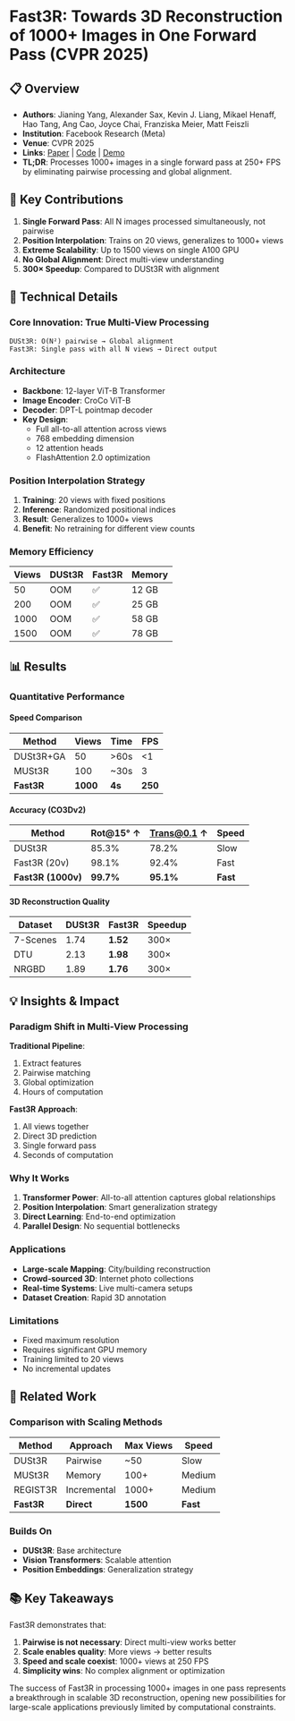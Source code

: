 # Fast3R: Towards 3D Reconstruction of 1000+ Images in One Forward Pass (CVPR 2025)

## 📋 Overview
- **Authors**: Jianing Yang, Alexander Sax, Kevin J. Liang, Mikael Henaff, Hao Tang, Ang Cao, Joyce Chai, Franziska Meier, Matt Feiszli
- **Institution**: Facebook Research (Meta)
- **Venue**: CVPR 2025
- **Links**: [Paper](https://arxiv.org/abs/2411.04121) | [Code](https://github.com/facebookresearch/fast3r) | [Demo](https://huggingface.co/spaces/jedyang97/Fast3R)
- **TL;DR**: Processes 1000+ images in a single forward pass at 250+ FPS by eliminating pairwise processing and global alignment.

## 🎯 Key Contributions

1. **Single Forward Pass**: All N images processed simultaneously, not pairwise
2. **Position Interpolation**: Trains on 20 views, generalizes to 1000+ views
3. **Extreme Scalability**: Up to 1500 views on single A100 GPU
4. **No Global Alignment**: Direct multi-view understanding
5. **300× Speedup**: Compared to DUSt3R with alignment

## 🔧 Technical Details

### Core Innovation: True Multi-View Processing
```
DUSt3R: O(N²) pairwise → Global alignment
Fast3R: Single pass with all N views → Direct output
```

### Architecture
- **Backbone**: 12-layer ViT-B Transformer
- **Image Encoder**: CroCo ViT-B
- **Decoder**: DPT-L pointmap decoder
- **Key Design**:
  - Full all-to-all attention across views
  - 768 embedding dimension
  - 12 attention heads
  - FlashAttention 2.0 optimization

### Position Interpolation Strategy
1. **Training**: 20 views with fixed positions
2. **Inference**: Randomized positional indices
3. **Result**: Generalizes to 1000+ views
4. **Benefit**: No retraining for different view counts

### Memory Efficiency
| Views | DUSt3R | Fast3R | Memory |
|-------|---------|---------|---------|
| 50 | OOM | ✅ | 12 GB |
| 200 | OOM | ✅ | 25 GB |
| 1000 | OOM | ✅ | 58 GB |
| 1500 | OOM | ✅ | 78 GB |

## 📊 Results

### Quantitative Performance

#### Speed Comparison
| Method | Views | Time | FPS |
|--------|-------|------|-----|
| DUSt3R+GA | 50 | >60s | <1 |
| MUSt3R | 100 | ~30s | 3 |
| **Fast3R** | **1000** | **4s** | **250** |

#### Accuracy (CO3Dv2)
| Method | Rot@15° ↑ | Trans@0.1 ↑ | Speed |
|--------|-----------|-------------|--------|
| DUSt3R | 85.3% | 78.2% | Slow |
| Fast3R (20v) | 98.1% | 92.4% | Fast |
| **Fast3R (1000v)** | **99.7%** | **95.1%** | **Fast** |

#### 3D Reconstruction Quality
| Dataset | DUSt3R | Fast3R | Speedup |
|---------|---------|---------|----------|
| 7-Scenes | 1.74 | **1.52** | 300× |
| DTU | 2.13 | **1.98** | 300× |
| NRGBD | 1.89 | **1.76** | 300× |

## 💡 Insights & Impact

### Paradigm Shift in Multi-View Processing

**Traditional Pipeline**:
1. Extract features
2. Pairwise matching
3. Global optimization
4. Hours of computation

**Fast3R Approach**:
1. All views together
2. Direct 3D prediction
3. Single forward pass
4. Seconds of computation

### Why It Works
1. **Transformer Power**: All-to-all attention captures global relationships
2. **Position Interpolation**: Smart generalization strategy
3. **Direct Learning**: End-to-end optimization
4. **Parallel Design**: No sequential bottlenecks

### Applications
- **Large-scale Mapping**: City/building reconstruction
- **Crowd-sourced 3D**: Internet photo collections
- **Real-time Systems**: Live multi-camera setups
- **Dataset Creation**: Rapid 3D annotation

### Limitations
- Fixed maximum resolution
- Requires significant GPU memory
- Training limited to 20 views
- No incremental updates

## 🔗 Related Work

### Comparison with Scaling Methods
| Method | Approach | Max Views | Speed |
|--------|----------|-----------|--------|
| DUSt3R | Pairwise | ~50 | Slow |
| MUSt3R | Memory | 100+ | Medium |
| REGIST3R | Incremental | 1000+ | Medium |
| **Fast3R** | **Direct** | **1500** | **Fast** |

### Builds On
- **DUSt3R**: Base architecture
- **Vision Transformers**: Scalable attention
- **Position Embeddings**: Generalization strategy

## 📚 Key Takeaways

Fast3R demonstrates that:
1. **Pairwise is not necessary**: Direct multi-view works better
2. **Scale enables quality**: More views → better results
3. **Speed and scale coexist**: 1000+ views at 250 FPS
4. **Simplicity wins**: No complex alignment or optimization

The success of Fast3R in processing 1000+ images in one pass represents a breakthrough in scalable 3D reconstruction, opening new possibilities for large-scale applications previously limited by computational constraints.